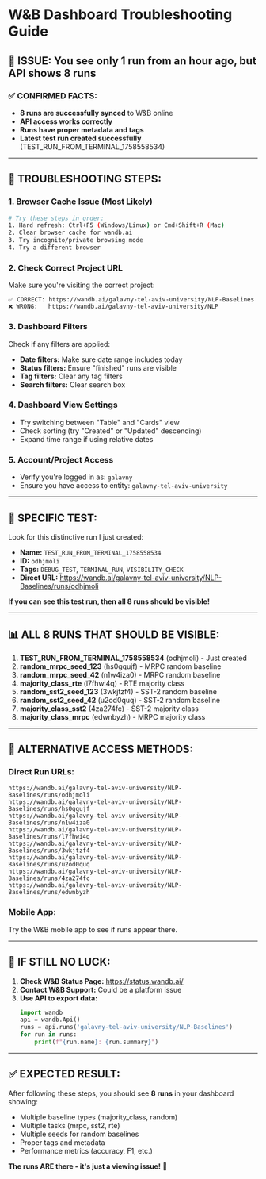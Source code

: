 # W&B Dashboard Troubleshooting Guide

## 🚨 **ISSUE:** You see only 1 run from an hour ago, but API shows 8 runs

### ✅ **CONFIRMED FACTS:**
- **8 runs are successfully synced** to W&B online
- **API access works correctly** 
- **Runs have proper metadata and tags**
- **Latest test run created successfully** (TEST_RUN_FROM_TERMINAL_1758558534)

---

## 🔧 **TROUBLESHOOTING STEPS:**

### 1. **Browser Cache Issue (Most Likely)**
```bash
# Try these steps in order:
1. Hard refresh: Ctrl+F5 (Windows/Linux) or Cmd+Shift+R (Mac)
2. Clear browser cache for wandb.ai
3. Try incognito/private browsing mode
4. Try a different browser
```

### 2. **Check Correct Project URL**
Make sure you're visiting the correct project:
```
✅ CORRECT: https://wandb.ai/galavny-tel-aviv-university/NLP-Baselines
❌ WRONG:   https://wandb.ai/galavny-tel-aviv-university/NLP
```

### 3. **Dashboard Filters**
Check if any filters are applied:
- **Date filters:** Make sure date range includes today
- **Status filters:** Ensure "finished" runs are visible
- **Tag filters:** Clear any tag filters
- **Search filters:** Clear search box

### 4. **Dashboard View Settings**
- Try switching between "Table" and "Cards" view
- Check sorting (try "Created" or "Updated" descending)
- Expand time range if using relative dates

### 5. **Account/Project Access**
- Verify you're logged in as: `galavny`
- Ensure you have access to entity: `galavny-tel-aviv-university`

---

## 🎯 **SPECIFIC TEST:**

Look for this distinctive run I just created:
- **Name:** `TEST_RUN_FROM_TERMINAL_1758558534`
- **ID:** `odhjmoli`
- **Tags:** `DEBUG_TEST`, `TERMINAL_RUN`, `VISIBILITY_CHECK`
- **Direct URL:** https://wandb.ai/galavny-tel-aviv-university/NLP-Baselines/runs/odhjmoli

**If you can see this test run, then all 8 runs should be visible!**

---

## 📊 **ALL 8 RUNS THAT SHOULD BE VISIBLE:**

1. **TEST_RUN_FROM_TERMINAL_1758558534** (odhjmoli) - Just created
2. **random_mrpc_seed_123** (hs0gqujf) - MRPC random baseline
3. **random_mrpc_seed_42** (n1w4iza0) - MRPC random baseline  
4. **majority_class_rte** (l7fhwi4q) - RTE majority class
5. **random_sst2_seed_123** (3wkjtzf4) - SST-2 random baseline
6. **random_sst2_seed_42** (u2od0quq) - SST-2 random baseline
7. **majority_class_sst2** (4za274fc) - SST-2 majority class
8. **majority_class_mrpc** (edwnbyzh) - MRPC majority class

---

## 🔄 **ALTERNATIVE ACCESS METHODS:**

### Direct Run URLs:
```
https://wandb.ai/galavny-tel-aviv-university/NLP-Baselines/runs/odhjmoli
https://wandb.ai/galavny-tel-aviv-university/NLP-Baselines/runs/hs0gqujf
https://wandb.ai/galavny-tel-aviv-university/NLP-Baselines/runs/n1w4iza0
https://wandb.ai/galavny-tel-aviv-university/NLP-Baselines/runs/l7fhwi4q
https://wandb.ai/galavny-tel-aviv-university/NLP-Baselines/runs/3wkjtzf4
https://wandb.ai/galavny-tel-aviv-university/NLP-Baselines/runs/u2od0quq
https://wandb.ai/galavny-tel-aviv-university/NLP-Baselines/runs/4za274fc
https://wandb.ai/galavny-tel-aviv-university/NLP-Baselines/runs/edwnbyzh
```

### Mobile App:
Try the W&B mobile app to see if runs appear there.

---

## 🚨 **IF STILL NO LUCK:**

1. **Check W&B Status Page:** https://status.wandb.ai/
2. **Contact W&B Support:** Could be a platform issue
3. **Use API to export data:**
   ```python
   import wandb
   api = wandb.Api()
   runs = api.runs('galavny-tel-aviv-university/NLP-Baselines')
   for run in runs:
       print(f"{run.name}: {run.summary}")
   ```

---

## ✅ **EXPECTED RESULT:**

After following these steps, you should see **8 runs** in your dashboard showing:
- Multiple baseline types (majority_class, random)
- Multiple tasks (mrpc, sst2, rte)
- Multiple seeds for random baselines
- Proper tags and metadata
- Performance metrics (accuracy, F1, etc.)

**The runs ARE there - it's just a viewing issue!** 🎯
